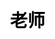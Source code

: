 ---
title: 老师
layout: dream_interpretation/kind_single
description: 解梦 - 人物 - 老师.
js: []
css: ["css/luck/dream_interpretation/dream_interpretation.css"]
---